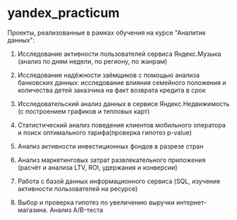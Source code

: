 # yandex_practicum
Проекты, реализованные в рамках обучения на курсе "Аналитик данных":

1. Исследование активности пользователей сервиса Яндекс.Музыка (анализ по дням недели, по региону, по жанрам)
2. Исследование надёжности заёмщиков с помощью анализа банковских данных: исследование влияния семейного положения и количества детей заказчика на факт возврата кредита в срок
3. Исследовательский анализ данных в сервисе Яндекс.Недвижимость (с построением графиков и тепловых карт)
4. Статистический анализ поведения клиентов мобильного оператора и поиск оптимального тарифа(проверка гипотез p-value)

6. Анализ активности инвестиционных фондов в разрезе стран
7. Анализ маркетинговых затрат развлекательного приложения (расчёт и анализа LTV, ROI, удержания и конверсии)
8. Работа с базой данных информационного сервиса (SQL, изучение активности пользователей на ресурсе)
9. Выбор и проверка гипотез по увеличению выручки интернет-магазина. Анализ A/B-теста
